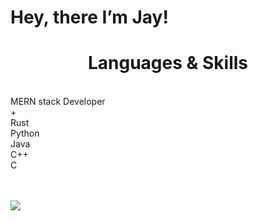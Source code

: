 
# Hey, there I’m Jay! 

<h1 align="center">Languages & Skills</h1>
<br/>
     MERN stack Developer
     
<br/>
       +
<br/>
     Rust
   <br/> 
   Python
   <br/>
   Java
   <br/>
     C++
  <br/>
   C
  <br/>
  <br/>
  <br/>

        
![](https://c.tenor.com/CwZDbX7DvR8AAAAd/pixel-sakura.gif)
        
